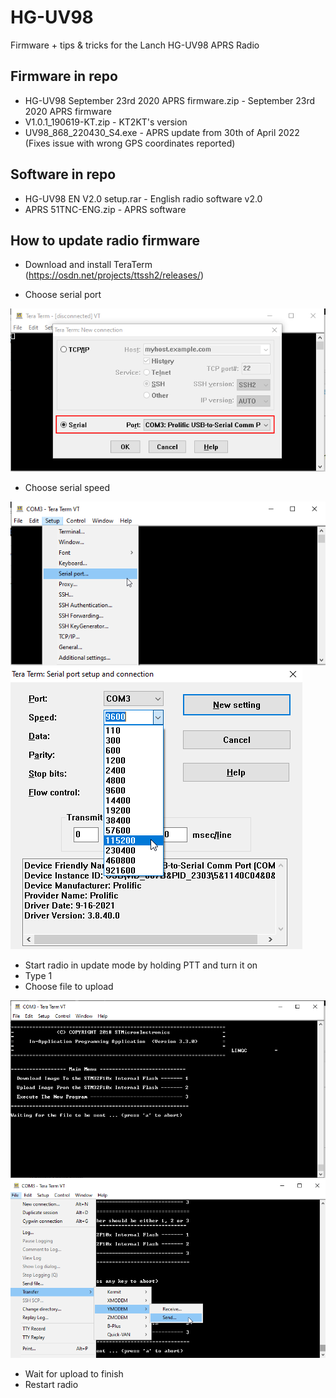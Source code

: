 # HG-UV98
Firmware + tips &amp; tricks for the Lanch HG-UV98 APRS Radio

## Firmware in repo
* HG-UV98 September 23rd 2020 APRS firmware.zip - September 23rd 2020 APRS firmware
* V1.0.1_190619-KT.zip - KT2KT's version
* UV98_868_220430_S4.exe - APRS update from 30th of April 2022 (Fixes issue with wrong GPS coordinates reported)

## Software in repo
* HG-UV98 EN V2.0 setup.rar - English radio software v2.0
* APRS 51TNC-ENG.zip - APRS software

## How to update radio firmware
* Download and install TeraTerm (https://osdn.net/projects/ttssh2/releases/)

* Choose serial port

![](/Images/teraterm-serialport.png)

* Choose serial speed

![](/Images/teraterm-serialport-speed01.png)
![](/Images/teraterm-serialport-speed02.png)

* Start radio in update mode by holding PTT and turn it on
* Type 1
* Choose file to upload

![](/Images/teraterm-serialport-upload.png)
![](/Images/teraterm-serialport-upload02.png)

* Wait for upload to finish
* Restart radio
